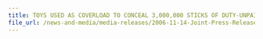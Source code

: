 ```yaml
---
title: TOYS USED AS COVERLOAD TO CONCEAL 3,000,000 STICKS OF DUTY-UNPAID CIGARETTES
file_url: /news-and-media/media-releases/2006-11-14-Joint-Press-Release.pdf
---
```

